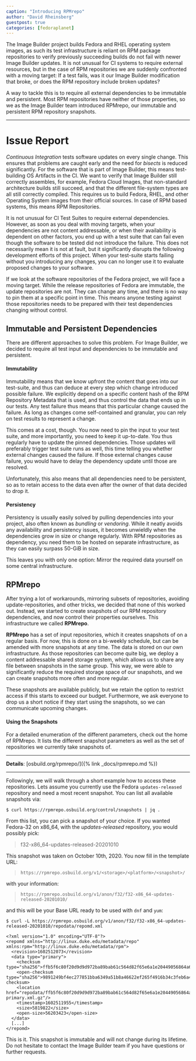 ```yaml
---
caption: "Introducing RPMrepo"
author: "David Rheinsberg"
guestpost: true
categories: [fedoraplanet]
---
```

The Image Builder project builds Fedora and RHEL operating system images, as
such its test infrastructure is reliant on RPM package repositories to verify
previously succeeding builds do not fail with newer Image Builder updates. It
is not unusual for CI systems to require external resources, but in the case
of RPM repositories we are suddenly confronted with a moving target: If a test
fails, was it our Image Builder modification that broke, or does the RPM
repository include broken updates?

A way to tackle this is to require all external dependencies to be immutable
and persistent. Most RPM repositories have neither of those properties, so we
as the Image Builder team introduced RPMrepo, our immutable and persistent
RPM repository snapshots.

---

# Issue Report

*Continuous Integration* tests software updates on every single change. This
ensures that problems are caught early and the need for *bisects* is reduced
significantly. For the software that is part of Image Builder, this means
test-building OS Artifacts in the CI. We want to verify that Image Builder
still correctly assembles, for example, Fedora Cloud Images, that non-standard
architecture builds still succeed, and that the different file-system types are
all still correctly compiled. This requires us to build Fedora, RHEL, and other
Operating System images from their official sources. In case of RPM based
systems, this means RPM Repositories.

It is not unusual for CI Test Suites to require external dependencies. However,
as soon as you deal with moving targets, when your dependencies are not content
addressable, or when their availability is dependent on other factors, you end
up with a test suite that can fail even though the software to be tested did
not introduce the failure. This does not necessarily mean it is not at fault,
but it significantly disrupts the following development efforts of this
project. When your test-suite starts failing without you introducing any
changes, you can no longer use it to evaluate proposed changes to your
software.

If we look at the software repositories of the Fedora project, we will face a
moving target. While the release repositories of Fedora are immutable, the
update repositories are not. They can change any time, and there is no way to
pin them at a specific point in time. This means anyone testing against those
repositories needs to be prepared with their test dependencies changing without
control.

## Immutable and Persistent Dependencies

There are different approaches to solve this problem. For Image Builder, we
decided to require all test input and dependencies to be immutable and
persistent.

#### Immutability

Immutability means that we know upfront the content that goes into our
test-suite, and thus can deduce at every step which change introduced possible
failure. We explicitly depend on a specific content hash of the RPM Repository
Metadata that is used, and thus control the data that ends up in our tests. Any
test failure thus means that this particular change caused the failure. As long
as changes come self-contained and granular, you can rely on test results to
represent a change.

This comes at a cost, though. You now need to pin the input to your test suite,
and more importantly, you need to keep it up-to-date. You thus regularly have
to update the pinned dependencies. Those updates will preferably trigger test
suite runs as well, this time telling you whether external changes caused the
failure. If those external changes cause failure, you would have to delay the
dependency update until those are resolved.

Unfortunately, this also means that all dependencies need to be persistent, so
as to retain access to the data even after the owner of that data decided to
drop it.

#### Persistency

Persistency is usually easily solved by pulling dependencies into your
project, also often known as *bundling* or *vendoring*. While it neatly avoids
any availability and persistency issues, it becomes unwieldly when the
dependencies grow in size or change regularly. With RPM repositories as
dependency, you need them to be hosted on separate infrastructure, as they can
easily surpass 50-GiB in size.

This leaves you with only one option: Mirror the required data yourself on some
central infrastructure.

## RPMrepo

After trying a lot of workarounds, mirroring subsets of repositories, avoiding
update-repositories, and other tricks, we decided that none of this worked out.
Instead, we started to create snapshots of our RPM repository dependencies, and
now control their properties ourselves. This infrastructure we called
**RPMrepo**.

**RPMrepo** has a set of input repositories, which it creates snapshots of on a
regular basis. For now, this is done on a bi-weekly schedule, but can be
amended with more snapshots at any time. The data is stored on our own
infrastructure. As those repositories can become quite big, we deploy a content
addressable shared storage system, which allows us to share any file between
snapshots in the same group. This way, we were able to significantly reduce the
required storage space of our snapshots, and we can create snapshots more often
and more regular.

These snapshots are available publicly, but we retain the option to restrict
access if this starts to exceed our budget. Furthermore, we ask everyone to
drop us a short notice if they start using the snapshots, so we can communicate
upcoming changes.

#### Using the Snapshots

For a detailed enumeration of the different parameters, check out the home of
RPMrepo. It lists the different snapshot parameters as well as the set of
repositories we currently take snapshots of.

---

**Details**: [osbuild.org/rpmrepo/]({% link _docs/rpmrepo.md %})

---

Followingly, we will walk through a short example how to access these
repositories. Lets assume you currently use the Fedora `updates-released`
repository and need a most recent snapshot. You can list all available
snapshots via:

    $ curl https://rpmrepo.osbuild.org/control/snapshots | jq .

From this list, you can pick a snapshot of your choice. If you wanted Fedora-32
on x86\_64, with the *updates-released* repository, you would possibly pick:

> f32-x86_64-updates-released-20201010

This snapshot was taken on October 10th, 2020. You now fill in the template
URL:

> `https://rpmrepo.osbuild.org/v1/<storage>/<platform>/<snapshot>/`

with your information:

> `https://rpmrepo.osbuild.org/v1/anon/f32/f32-x86_64-updates-released-20201010/`

and this will be your Base URL ready to be used with `dnf` and `yum`:

    $ curl -L https://rpmrepo.osbuild.org/v1/anon/f32/f32-x86_64-updates-released-20201010/repodata/repomd.xml

    <?xml version="1.0" encoding="UTF-8"?>
    <repomd xmlns="http://linux.duke.edu/metadata/repo" xmlns:rpm="http://linux.duke.edu/metadata/rpm">
      <revision>1602512073</revision>
      <data type="primary">
        <checksum type="sha256">ffb5f6c80f20d9d9d972ba89bab61c564d82f65e6a1e20449056864a6787d92a</checksum>
        <open-checksum type="sha256">9891249bf4ec277851bba6349a51b8a46622ef265f4916b34c3feb6a4bfb7c68</open-checksum>
        <location href="repodata/ffb5f6c80f20d9d9d972ba89bab61c564d82f65e6a1e20449056864a6787d92a-primary.xml.gz"/>
        <timestamp>1602511955</timestamp>
        <size>5819822</size>
        <open-size>56203423</open-size>
      </data>
      [...]
    </repomd>

This is it. This snapshot is immutable and will not change during its lifetime.
Do not hesitate to contact the Image Builder team if you have questions or
further requests.
